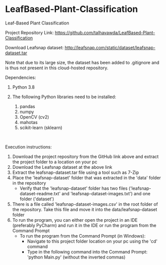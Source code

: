 # LeafBased-Plant-Classification
 Leaf-Based Plant Classification

Project Repository Link: https://github.com/talhavawda/LeafBased-Plant-Classification

Download Leafsnap dataset: http://leafsnap.com/static/dataset/leafsnap-dataset.tar

Note that due to its large size, the dataset has been added to .gitignore and is thus not present in this cloud-hosted repository.

Dependencies: 

1. Python 3.8

2. The following Python libraries need to be installed:
    1. pandas
    2. numpy
    3. OpenCV (cv2)
    4. mahotas
    5. scikit-learn (sklearn)

<br>

Execution instructions:
1. Download the project repository from the GitHub link above and extract the project folder to a location on your pc
2. Download the Leafsnap dataset at the above link
3. Extract the leafsnap-dataset.tar file using a tool such as 7-Zip
4. Place the 'leafsnap-dataset' folder that was extracted in the 'data' folder in the repository
    - Verify that the 'leafsnap-dataset' folder has two files ('leafsnap-dataset-readme.txt' and 'leafsnap-dataset-images.txt') and one folder ('dataset')
5. There is a file called 'leafsnap-dataset-images.csv' in the root folder of the repository. Take this file and move it into the data/leafsnap-dataset folder
6. To run the program, you can either open the project in an IDE (preferably PyCharm) and run it in the IDE or run the program from the Command Prompt
    - To run the program from the Command Prompt (in Windows):
        - Navigate to this project folder location on your pc using the 'cd' command
        - Type in the following command into the Command Prompt: 'python Main.py' (without the inverted commas)
       
